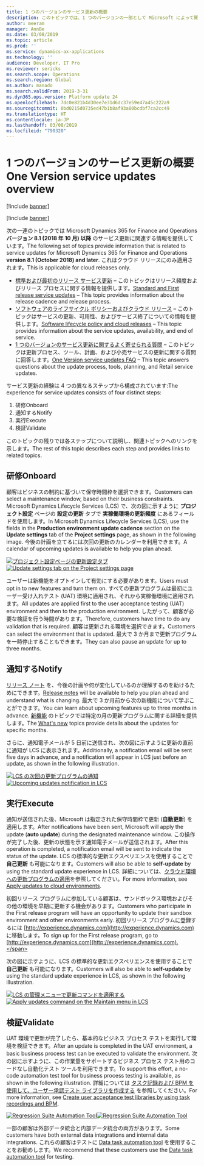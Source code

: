 ```yaml
---
title: 1 つのバージョンのサービス更新の概要
description: このトピックでは、1 つのバージョンの一部として Microsoft によって開始されたサービスの更新を管理するための体験を構成する、さまざまな手順の概要を説明します。
author: meeram
manager: AnnBe
ms.date: 03/08/2019
ms.topic: article
ms.prod: ''
ms.service: dynamics-ax-applications
ms.technology: ''
audience: Developer, IT Pro
ms.reviewer: sericks
ms.search.scope: Operations
ms.search.region: Global
ms.author: manado
ms.search.validFrom: 2019-3-31
ms.dyn365.ops.version: Platform update 24
ms.openlocfilehash: 7dc0e821b4d30ee7e31d6dc37e59e47a45c222a9
ms.sourcegitcommit: 0bd0215d0735ed47b1b8af93a80bcdbf7ca2cc49
ms.translationtype: HT
ms.contentlocale: ja-JP
ms.lasthandoff: 03/08/2019
ms.locfileid: "790320"
---
```

# <a name="one-version-service-updates-overview"></a><span data-ttu-id="22f62-103">1 つのバージョンのサービス更新の概要</span><span class="sxs-lookup"><span data-stu-id="22f62-103">One Version service updates overview</span></span>

[!include [banner](../includes/banner.md)]

[!include [banner](../includes/coming-soon.md)]

<span data-ttu-id="22f62-104">次の一連のトピックでは Microsoft Dynamics 365 for Finance and Operations **バージョン 8.1 (2018 年 10 月) 以降** のサービス更新に関連する情報を提供しています。</span><span class="sxs-lookup"><span data-stu-id="22f62-104">The following set of topics provide information that is related to service updates for Microsoft Dynamics 365 for Finance and Operations **version 8.1 (October 2018) and later**.</span></span> <span data-ttu-id="22f62-105">これはクラウド リリースにのみ適用されます。</span><span class="sxs-lookup"><span data-stu-id="22f62-105">This is applicable for cloud releases only.</span></span>

- <span data-ttu-id="22f62-106">[標準および最初のリリース サービス更新](../../fin-and-ops/get-started/public-preview-releases.md) – このトピックはリリース頻度およびリリース プロセスに関する情報を提供します。</span><span class="sxs-lookup"><span data-stu-id="22f62-106">[Standard and First release service updates](../../fin-and-ops/get-started/public-preview-releases.md) – This topic provides information about the release cadence and release process.</span></span>
- <span data-ttu-id="22f62-107">[ソフトウェアのライフサイクル ポリシーおよびクラウド リリース](../migration-upgrade/versions-update-policy.md) – このトピックはサービスの更新、可用性、およびサービス終了についての情報を提供します。</span><span class="sxs-lookup"><span data-stu-id="22f62-107">[Software lifecycle policy and cloud releases](../migration-upgrade/versions-update-policy.md) – This topic provides information about the service updates, availability, and end of service.</span></span>
- <span data-ttu-id="22f62-108">[1 つのバージョンのサービス更新に関するよく寄せられる質問](../../fin-and-ops/get-started/one-version.md) – このトピックは更新プロセス、ツール、計画、および小売サービスの更新に関する質問に回答します。</span><span class="sxs-lookup"><span data-stu-id="22f62-108">[One Version service updates FAQ](../../fin-and-ops/get-started/one-version.md) – This topic answers questions about the update process, tools, planning, and Retail service updates.</span></span>

<span data-ttu-id="22f62-109">サービス更新の経験は 4 つの異なるステップから構成されています:</span><span class="sxs-lookup"><span data-stu-id="22f62-109">The experience for service updates consists of four distinct steps:</span></span> 

1. <span data-ttu-id="22f62-110">研修</span><span class="sxs-lookup"><span data-stu-id="22f62-110">Onboard</span></span>
2. <span data-ttu-id="22f62-111">通知する</span><span class="sxs-lookup"><span data-stu-id="22f62-111">Notify</span></span>
3. <span data-ttu-id="22f62-112">実行</span><span class="sxs-lookup"><span data-stu-id="22f62-112">Execute</span></span>
4. <span data-ttu-id="22f62-113">検証</span><span class="sxs-lookup"><span data-stu-id="22f62-113">Validate</span></span>

<span data-ttu-id="22f62-114">このトピックの残りでは各ステップについて説明し、関連トピックへのリンクを示します。</span><span class="sxs-lookup"><span data-stu-id="22f62-114">The rest of this topic describes each step and provides links to related topics.</span></span>

## <a name="onboard"></a><span data-ttu-id="22f62-115">研修</span><span class="sxs-lookup"><span data-stu-id="22f62-115">Onboard</span></span>

<span data-ttu-id="22f62-116">顧客はビジネスの制約に基づいて保守時間枠を選択できます。</span><span class="sxs-lookup"><span data-stu-id="22f62-116">Customers can select a maintenance window, based on their business constraints.</span></span> <span data-ttu-id="22f62-117">Microsoft Dynamics Lifecycle Services (LCS) で、次の図に示すように **プロジェクト設定** ページの **設定の更新** タブで **実稼働環境の更新頻度** にあるフィールドを使用します。</span><span class="sxs-lookup"><span data-stu-id="22f62-117">In Microsoft Dynamics Lifecycle Services (LCS), use the fields in the **Production environment update cadence** section on the **Update settings** tab of the **Project settings** page, as shown in the following image.</span></span> <span data-ttu-id="22f62-118">今後の計画を立てるには次回の更新のカレンダーを利用できます。</span><span class="sxs-lookup"><span data-stu-id="22f62-118">A calendar of upcoming updates is available to help you plan ahead.</span></span>

<span data-ttu-id="22f62-119">[![プロジェクト設定ページの更新設定タブ](./media/UpdateSettings-ConfigureUpdates.JPG)](./media/UpdateSettings-ConfigureUpdates.JPG)</span><span class="sxs-lookup"><span data-stu-id="22f62-119">[![Update settings tab on the Project settings page](./media/UpdateSettings-ConfigureUpdates.JPG)](./media/UpdateSettings-ConfigureUpdates.JPG)</span></span>

<span data-ttu-id="22f62-120">ユーザーは新機能をオプトインして有効にする必要があります。</span><span class="sxs-lookup"><span data-stu-id="22f62-120">Users must opt in to new features and turn them on.</span></span> <span data-ttu-id="22f62-121">すべての更新プログラムは最初にユーザー受け入れテスト (UAT) 環境に適用され、それから実稼働環境に適用されます。</span><span class="sxs-lookup"><span data-stu-id="22f62-121">All updates are applied first to the user acceptance testing (UAT) environment and then to the production environment.</span></span> <span data-ttu-id="22f62-122">したがって、顧客が必要な検証を行う時間があります。</span><span class="sxs-lookup"><span data-stu-id="22f62-122">Therefore, customers have time to do any validation that is required.</span></span> <span data-ttu-id="22f62-123">顧客は更新される環境を選択できます。</span><span class="sxs-lookup"><span data-stu-id="22f62-123">Customers can select the environment that is updated.</span></span> <span data-ttu-id="22f62-124">最大で 3 か月まで更新プログラムを一時停止することもできます。</span><span class="sxs-lookup"><span data-stu-id="22f62-124">They can also pause an update for up to three months.</span></span>

## <a name="notify"></a><span data-ttu-id="22f62-125">通知する</span><span class="sxs-lookup"><span data-stu-id="22f62-125">Notify</span></span>

<span data-ttu-id="22f62-126">[リリース ノート](https://docs.microsoft.com/business-applications-release-notes/april19/dynamics365-finance-operations/) を、今後の計画や何が変化しているのか理解するのを助けるためにできます。</span><span class="sxs-lookup"><span data-stu-id="22f62-126">[Release notes](https://docs.microsoft.com/business-applications-release-notes/april19/dynamics365-finance-operations/) will be available to help you plan ahead and understand what is changing.</span></span> <span data-ttu-id="22f62-127">最大で 3 か月前から次の新機能について学ぶことができます。</span><span class="sxs-lookup"><span data-stu-id="22f62-127">You can learn about upcoming features up to three months in advance.</span></span> <span data-ttu-id="22f62-128">[新機能](https://docs.microsoft.com/dynamics365/unified-operations/fin-and-ops/get-started/whats-new-changed) のトピックでは特定の月の更新プログラムに関する詳細を提供します。</span><span class="sxs-lookup"><span data-stu-id="22f62-128">The [What's new](https://docs.microsoft.com/dynamics365/unified-operations/fin-and-ops/get-started/whats-new-changed) topics provide details about the updates for specific months.</span></span>

<span data-ttu-id="22f62-129">さらに、通知電子メールが 5 日前に送信され、次の図に示すように更新の直前に通知が LCS に表示されます。</span><span class="sxs-lookup"><span data-stu-id="22f62-129">Additionally, a notification email will be sent five days in advance, and a notification will appear in LCS just before an update, as shown in the following illustration.</span></span>

<span data-ttu-id="22f62-130">[![LCS の次回の更新プログラムの通知](./media/Notification-bar.PNG)](./media/Notification-bar.PNG)</span><span class="sxs-lookup"><span data-stu-id="22f62-130">[![Upcoming updates notification in LCS](./media/Notification-bar.PNG)](./media/Notification-bar.PNG)</span></span>

## <a name="execute"></a><span data-ttu-id="22f62-131">実行</span><span class="sxs-lookup"><span data-stu-id="22f62-131">Execute</span></span>

<span data-ttu-id="22f62-132">通知が送信された後、Microsoft は指定された保守時間枠で更新 (**自動更新**) を適用します。</span><span class="sxs-lookup"><span data-stu-id="22f62-132">After notifications have been sent, Microsoft will apply the update (**auto update**) during the designated maintenance window.</span></span> <span data-ttu-id="22f62-133">この操作が完了した後、更新の状態を示す通知電子メールが送信されます。</span><span class="sxs-lookup"><span data-stu-id="22f62-133">After this operation is completed, a notification email will be sent to indicate the status of the update.</span></span> <span data-ttu-id="22f62-134">LCS の標準的な更新エクスペリエンスを使用することで **自己更新** も可能になります。</span><span class="sxs-lookup"><span data-stu-id="22f62-134">Customers will also be able to **self-update** by using the standard update experience in LCS.</span></span> <span data-ttu-id="22f62-135">詳細については、[クラウド環境への更新プログラムの適用](../deployment/apply-deployable-package-system.md)を参照してください。</span><span class="sxs-lookup"><span data-stu-id="22f62-135">For more information, see [Apply updates to cloud environments](../deployment/apply-deployable-package-system.md).</span></span> 

<span data-ttu-id="22f62-136">初回リリース プログラムに参加している顧客は、サンドボックス環境およびその他の環境を早期に更新する機会があります。</span><span class="sxs-lookup"><span data-stu-id="22f62-136">Customers who participate in the First release program will have an opportunity to update their sandbox environment and other environments early.</span></span> <span data-ttu-id="22f62-137">初回リリース プログラムに登録するには [http://experience.dynamics.com](http://experience.dynamics.com) に移動します。</span><span class="sxs-lookup"><span data-stu-id="22f62-137">To sign up for the First release program, go to [http://experience.dynamics.com](http://experience.dynamics.com).</span></span>

<span data-ttu-id="22f62-138">次の図に示すように、LCS の標準的な更新エクスペリエンスを使用することで **自己更新** も可能になります。</span><span class="sxs-lookup"><span data-stu-id="22f62-138">Customers will also be able to **self-update** by using the standard update experience in LCS, as shown in the following illustration.</span></span>

<span data-ttu-id="22f62-139">[![LCS の管理メニューで更新コマンドを適用する](./media/Self-Update-Execute.jpg)](./media/Self-Update-Execute.jpg)</span><span class="sxs-lookup"><span data-stu-id="22f62-139">[![Apply updates command on the Maintain menu in LCS](./media/Self-Update-Execute.jpg)](./media/Self-Update-Execute.jpg)</span></span>

## <a name="validate"></a><span data-ttu-id="22f62-140">検証</span><span class="sxs-lookup"><span data-stu-id="22f62-140">Validate</span></span>

<span data-ttu-id="22f62-141">UAT 環境で更新が完了したら、基本的なビジネス プロセス テストを実行して環境を検証できます。</span><span class="sxs-lookup"><span data-stu-id="22f62-141">After an update is completed in the UAT environment, a basic business process test can be executed to validate the environment.</span></span> <span data-ttu-id="22f62-142">次の図に示すように、この作業量をサポートするビジネス プロセス テスト用のコードなし自動化テスト ツールを利用できます。</span><span class="sxs-lookup"><span data-stu-id="22f62-142">To support this effort, a no-code automation test tool for business process testing is available, as shown in the following illustration.</span></span> <span data-ttu-id="22f62-143">詳細については [タスク記録および BPM を使用して、ユーザー承認テスト ライブラリを作成する](using-task-guides-and-bpm-to-create-user-acceptance-tests.md) を参照してください。</span><span class="sxs-lookup"><span data-stu-id="22f62-143">For more information, see [Create user acceptance test libraries by using task recordings and BPM](using-task-guides-and-bpm-to-create-user-acceptance-tests.md).</span></span> 

<span data-ttu-id="22f62-144">[![Regression Suite Automation Tool](./media/TestAutomation.png)](./media/TestAutomation.png)</span><span class="sxs-lookup"><span data-stu-id="22f62-144">[![Regression Suite Automation Tool](./media/TestAutomation.png)](./media/TestAutomation.png)</span></span>

<span data-ttu-id="22f62-145">一部の顧客は外部データ統合と内部データ統合の両方があります。</span><span class="sxs-lookup"><span data-stu-id="22f62-145">Some customers have both external data integrations and internal data integrations.</span></span> <span data-ttu-id="22f62-146">これらの顧客はテストに [Data task automation tool](../data-entities/data-task-automation.md) を使用することをお勧めします。</span><span class="sxs-lookup"><span data-stu-id="22f62-146">We recommend that these customers use the [Data task automation tool](../data-entities/data-task-automation.md) for testing.</span></span>



